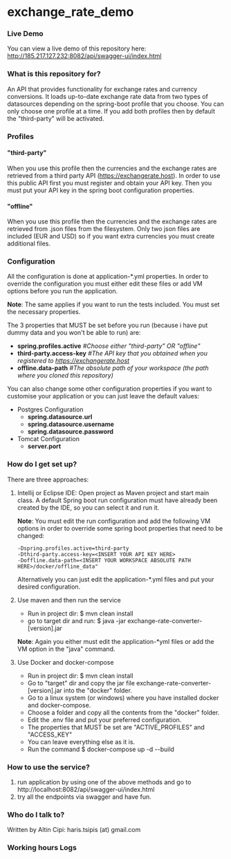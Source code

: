 # exchange_rate_demo

### Live Demo ###
You can view a live demo of this repository here: http://185.217.127.232:8082/api/swagger-ui/index.html

### What is this repository for? ###
An API that provides functionality for exchange rates and currency conversions.
It loads up-to-date exchange rate data from two types of datasources depending on the 
spring-boot profile that you choose. You can only choose one profile at a time. 
If you add both profiles then by default the "third-party" will be activated.

### Profiles ###
#### "third-party" ####
When you use this profile then the currencies and the exchange rates are retrieved from 
a third party API (https://exchangerate.host). In order to use this public API first you must
register and obtain your API key. Then you must put your API key in the spring boot configuration properties.
#### "offline" ####
When you use this profile then the currencies and the exchange rates are retrieved from .json
files from the filesystem. Only two json files are included (EUR and USD) so if you want extra
currencies you must create additional files.

### Configuration ###
All the configuration is done at application-*.yml properties. In order to override the configuration 
you must either edit these files or add VM options before you run the application.

**Note**: The same applies if you want to run the tests included. You must set the necessary properties.

The 3 properties that MUST be set before you run (because i have put dummy data and you won't be able to run) are:
* **spring.profiles.active**  *#Choose either "third-party" OR "offline"*
* **third-party.access-key** *#The API key that you obtained when you registered to https://exchangerate.host*
* **offline.data-path** *#The absolute path of your workspace (the path where you cloned this repository)*

You can also change some other configuration properties if you want to customise your application or you can just leave the default values:
* Postgres Configuration
  * **spring.datasource.url**
  * **spring.datasource.username**
  * **spring.datasource.password**
* Tomcat Configuration
  * **server.port**


### How do I get set up? ###

There are three approaches:

1. Intellij or Eclipse IDE: Open project as Maven project and start main class. A default Spring boot run configuration
must have already been created by the IDE, so you can select it and run it.  

   **Note**: You must edit the run configuration and add the following VM options in order to override some spring boot properties
that need to be changed: 

       -Dspring.profiles.active=third-party
       -Dthird-party.access-key=<INSERT YOUR API KEY HERE>
       -Doffline.data-path=<INSERT YOUR WORKSPACE ABSOLUTE PATH HERE>/docker/offline_data"
   Alternatively you can just edit the application-*.yml files and put your desired configuration.


2. Use maven and then run the service
    * Run in project dir: $ mvn clean install
    * go to target dir and run: $ java -jar exchange-rate-converter-[version].jar

   **Note**: Again you either must edit the application-*yml files or add the VM option in the "java" command.


3. Use Docker and docker-compose
   * Run in project dir: $ mvn clean install
   * Go to "target" dir and copy the jar file exchange-rate-converter-[version].jar into the "docker" folder.
   * Go to a linux system (or windows) where you have installed docker and docker-compose.
   * Choose a folder and copy all the contents from the "docker" folder.
   * Edit the .env file and put your preferred configuration.
   * The properties that MUST be set are "ACTIVE_PROFILES" and "ACCESS_KEY"
   * You can leave everything else as it is.
   * Run the command $ docker-compose up -d --build

### How to use the service? ###
1. run application by using one of the above methods and go to http://localhost:8082/api/swagger-ui/index.html
2. try all the endpoints via swagger and have fun.

### Who do I talk to? ###
Written by Altin Cipi: haris.tsipis (at) gmail.com

### Working hours Logs ###